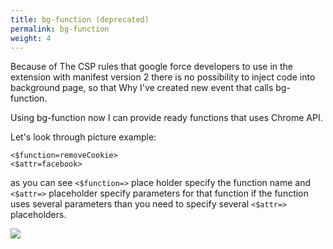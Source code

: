 ```yaml
---
title: bg-function (deprecated)
permalink: bg-function
weight: 4
---
```


Because of The CSP rules that google force developers to use in the extension with manifest version 2 there is no possibility to inject code into background page, so that Why I've created new event that calls bg-function. 

Using bg-function now I can provide ready functions that uses Chrome API. 

Let's look through picture example:
```
<$function=removeCookie>
<$attr=facebook>
```
as you can see `<$function=>` place holder specify the function name and `<$attr=>` placeholder specify parameters for that function if the function uses several parameters than you need to specify several `<$attr=>` placeholders. 

![](/images/bg-function.jpg)
